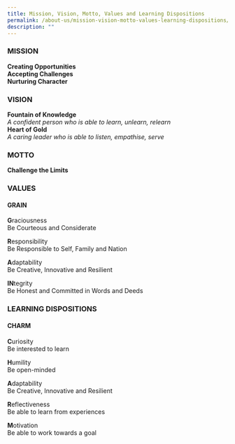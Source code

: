 ```yaml
---
title: Mission, Vision, Motto, Values and Learning Dispositions
permalink: /about-us/mission-vision-motto-values-learning-dispositions/
description: ""
---
```

### MISSION

**Creating Opportunities**<br>
**Accepting Challenges**<br>
**Nurturing Character**

### VISION

**Fountain of Knowledge**<br>
_A confident person who is able to learn, unlearn, relearn_<br>
**Heart of Gold**<br>
_A caring leader who is able to listen, empathise, serve_

### MOTTO

**Challenge the Limits**

### VALUES
#### GRAIN

<b>G</b>raciousness<br>
Be Courteous and Considerate

**R**esponsibility<br>
Be Responsible to Self, Family and Nation

**A**daptability<br>
Be Creative, Innovative and Resilient

**IN**tegrity<br>
Be Honest and Committed in Words and Deeds

### LEARNING DISPOSITIONS
#### CHARM

**C**uriosity<br>
Be interested to learn

**H**umility<Br>
Be open-minded

**A**daptability<br>
Be Creative, Innovative and Resilient

**R**eflectiveness<br>
Be able to learn from experiences

**M**otivation<br>
Be able to work towards a goal